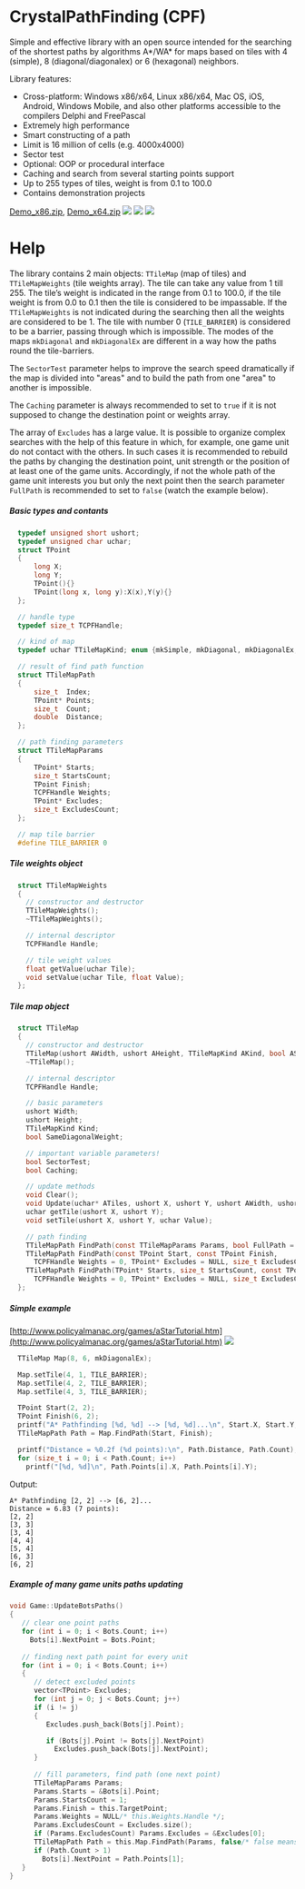 # CrystalPathFinding (CPF)
Simple and effective library with an open source intended for the searching of the shortest paths by algorithms A\*/WA\* for maps based on tiles with 4 (simple), 8 (diagonal/diagonalex) or 6 (hexagonal) neighbors. 

Library features:
* Cross-platform:  Windows x86/x64, Linux x86/x64, Mac OS, iOS, Android, Windows Mobile, and also other platforms accessible to the compilers Delphi and FreePascal
* Extremely high performance
* Smart constructing of a path
* Limit is 16 million of cells (e.g. 4000x4000)
* Sector test 
* Optional: OOP or procedural interface 
* Caching and search from several starting points support
* Up to 255 types of tiles, weight is from 0.1 to 100.0 
* Contains demonstration projects

[Demo_x86.zip](https://github.com/d-mozulyov/CrystalPathFinding/raw/master/data/Demo_x86.zip), [Demo_x64.zip](https://github.com/d-mozulyov/CrystalPathFinding/raw/master/data/Demo_x64.zip)
![](https://github.com/d-mozulyov/CrystalPathFinding/raw/master/data/screenshot.png)
![](https://github.com/d-mozulyov/CrystalPathFinding/raw/master/data/excluded.png)
![](https://github.com/d-mozulyov/CrystalPathFinding/raw/master/data/ways.png)

# Help
The library contains 2 main objects: `TTileMap` (map of tiles) and `TTileMapWeights` (tile weights array). The tile can take any value from 1 till 255. The tile’s weight is indicated in the range from 0.1 to 100.0, if the tile weight is from 0.0 to 0.1 then the tile is considered to be impassable. If the `TTileMapWeights` is not indicated during the searching then all the weights are considered to be 1. The tile with number 0 (`TILE_BARRIER`) is considered to be a barrier, passing through which is impossible. The modes of the maps `mkDiagonal` and `mkDiagonalEx` are different in a way how the paths round the tile-barriers. 

The `SectorTest` parameter helps to improve the search speed dramatically if the map is divided into "areas" and to build the path from one "area" to another is impossible. 

The `Caching` parameter is always recommended to set to `true` if it is not supposed to change the destination point or weights array. 

The array of `Excludes` has a large value. It is possible to organize complex searches with the help of this feature in which, for example, one game unit do not contact with the others.  In such cases it is recommended to rebuild the paths by changing the destination point, unit strength or the position of at least one of the game units. Accordingly, if not the whole path of the game unit interests you but only the next point then the search parameter `FullPath` is recommended to set to `false` (watch the example below).  

##### Basic types and contants
```c
  typedef unsigned short ushort;
  typedef unsigned char uchar;
  struct TPoint
  {
      long X;
      long Y;
      TPoint(){}
      TPoint(long x, long y):X(x),Y(y){}
  };  

  // handle type
  typedef size_t TCPFHandle;

  // kind of map
  typedef uchar TTileMapKind; enum {mkSimple, mkDiagonal, mkDiagonalEx, mkHexagonal}; 

  // result of find path function
  struct TTileMapPath
  {
      size_t  Index;  
	  TPoint* Points;
      size_t  Count;
      double  Distance;
  };

  // path finding parameters
  struct TTileMapParams
  {
      TPoint* Starts;
      size_t StartsCount;
      TPoint Finish;
      TCPFHandle Weights;
      TPoint* Excludes;
      size_t ExcludesCount;
  };

  // map tile barrier
  #define TILE_BARRIER 0  
```
##### Tile weights object
```c
  struct TTileMapWeights
  {
	// constructor and destructor
	TTileMapWeights();
	~TTileMapWeights();

    // internal descriptor
    TCPFHandle Handle; 

    // tile weight values
	float getValue(uchar Tile);
	void setValue(uchar Tile, float Value);
  }; 
```

##### Tile map object
```c
  struct TTileMap
  {
	// constructor and destructor
	TTileMap(ushort AWidth, ushort AHeight, TTileMapKind AKind, bool ASameDiagonalWeight = false);
	~TTileMap();

    // internal descriptor
    TCPFHandle Handle; 

    // basic parameters
    ushort Width;
	ushort Height;
	TTileMapKind Kind;
	bool SameDiagonalWeight;

    // important variable parameters!
	bool SectorTest;
	bool Caching;

	// update methods
	void Clear();
	void Update(uchar* ATiles, ushort X, ushort Y, ushort AWidth, ushort AHeight, ptrdiff_t Pitch = 0);
	uchar getTile(ushort X, ushort Y);
	void setTile(ushort X, ushort Y, uchar Value);

	// path finding
	TTileMapPath FindPath(const TTileMapParams Params, bool FullPath = true);
	TTileMapPath FindPath(const TPoint Start, const TPoint Finish,
	  TCPFHandle Weights = 0, TPoint* Excludes = NULL, size_t ExcludesCount = 0, bool FullPath = true);
	TTileMapPath FindPath(TPoint* Starts, size_t StartsCount, const TPoint Finish,
	  TCPFHandle Weights = 0, TPoint* Excludes = NULL, size_t ExcludesCount = 0, bool FullPath = true);
  }; 
```

##### Simple example
[http://www.policyalmanac.org/games/aStarTutorial.htm](http://www.policyalmanac.org/games/aStarTutorial.htm)
![](http://www.policyalmanac.org/games/aStarT7.jpg)
```c
  TTileMap Map(8, 6, mkDiagonalEx);

  Map.setTile(4, 1, TILE_BARRIER);
  Map.setTile(4, 2, TILE_BARRIER);
  Map.setTile(4, 3, TILE_BARRIER);

  TPoint Start(2, 2);
  TPoint Finish(6, 2);
  printf("A* Pathfinding [%d, %d] --> [%d, %d]...\n", Start.X, Start.Y, Finish.X, Finish.Y);
  TTileMapPath Path = Map.FindPath(Start, Finish);

  printf("Distance = %0.2f (%d points):\n", Path.Distance, Path.Count);
  for (size_t i = 0; i < Path.Count; i++)
    printf("[%d, %d]\n", Path.Points[i].X, Path.Points[i].Y);
```
Output:
```
A* Pathfinding [2, 2] --> [6, 2]... 
Distance = 6.83 (7 points): 
[2, 2] 
[3, 3] 
[3, 4] 
[4, 4] 
[5, 4] 
[6, 3] 
[6, 2]
```

##### Example of many game units paths updating
```c
void Game::UpdateBotsPaths()
{
   // clear one point paths
   for (int i = 0; i < Bots.Count; i++)
     Bots[i].NextPoint = Bots.Point;
   
   // finding next path point for every unit
   for (int i = 0; i < Bots.Count; i++)
   {
      // detect excluded points
      vector<TPoint> Excludes;
      for (int j = 0; j < Bots.Count; j++)
      if (i != j)
      {
         Excludes.push_back(Bots[j].Point);

         if (Bots[j].Point != Bots[j].NextPoint)
           Excludes.push_back(Bots[j].NextPoint);
      }
    
      // fill parameters, find path (one next point)
      TTileMapParams Params;
      Params.Starts = &Bots[i].Point;
      Params.StartsCount = 1;
      Params.Finish = this.TargetPoint;
      Params.Weights = NULL/* this.Weights.Handle */;
      Params.ExcludesCount = Excludes.size(); 
      if (Params.ExcludesCount) Params.Excludes = &Excludes[0];
      TTileMapPath Path = this.Map.FindPath(Params, false/* false means next point needed only */);
      if (Path.Count > 1)
        Bots[i].NextPoint = Path.Points[1];
   }
}
```